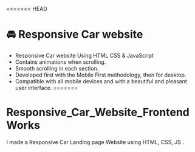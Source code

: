 <<<<<<< HEAD
# 🚘 Responsive Car website

- Responsive Car website Using HTML CSS & JavaScript
- Contains animations when scrolling.
- Smooth scrolling in each section.
- Developed first with the Mobile First methodology, then for desktop.
- Compatible with all mobile devices and with a beautiful and pleasant user interface.
=======
# Responsive_Car_Website_FrontendWorks
I made a Responsive Car Landing page Website using HTML, CSS, JS . 
